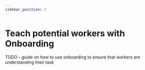 ```yaml
---
sidebar_position: 2
---
```


# Teach potential workers with Onboarding

TODO - guide on how to use onboarding to ensure that workers are understanding their task